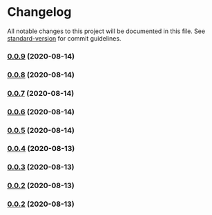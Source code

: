 # Changelog

All notable changes to this project will be documented in this file. See [standard-version](https://github.com/conventional-changelog/standard-version) for commit guidelines.

### [0.0.9](https://github.com/9trocode/Onepipe-api/compare/v0.0.8...v0.0.9) (2020-08-14)

### [0.0.8](https://github.com/9trocode/Onepipe-api/compare/v0.0.7...v0.0.8) (2020-08-14)

### [0.0.7](https://github.com/9trocode/Onepipe-api/compare/v0.0.6...v0.0.7) (2020-08-14)

### [0.0.6](https://github.com/9trocode/Onepipe-api/compare/v0.0.5...v0.0.6) (2020-08-14)

### [0.0.5](https://github.com/9trocode/Onepipe-api/compare/v0.0.4...v0.0.5) (2020-08-14)

### [0.0.4](https://github.com/9trocode/Onepipe-api/compare/v0.0.3...v0.0.4) (2020-08-13)

### [0.0.3](https://github.com/9trocode/Onepipe-api/compare/v0.0.14...v0.0.3) (2020-08-13)

### [0.0.2](https://github.com/9trocode/Onepipe-api/compare/v0.7.0...v0.0.2) (2020-08-13)

### [0.0.2](https://github.com/9trocode/Onepipe-api/compare/v0.4.0...v0.0.2) (2020-08-13)
